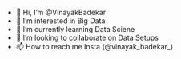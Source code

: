 - 👋 Hi, I’m @VinayakBadekar
- 👀 I’m interested in Big Data
- 🌱 I’m currently learning Data Sciene
- 💞️ I’m looking to collaborate on Data Setups
- 📫 How to reach me Insta (@vinayak_badekar_)

<!---
VinayakBadekar/VinayakBadekar is a ✨ special ✨ repository because its `README.md` (this file) appears on your GitHub profile.
You can click the Preview link to take a look at your changes.
--->
